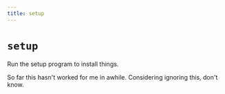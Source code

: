 ```yaml
---
title: setup
---
```


# `setup`

Run the setup program to install things.

So far this hasn't worked for me in awhile. Considering ignoring this, don't know.
